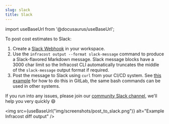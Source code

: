 ```yaml
---
slug: slack
title: Slack
---
```


import useBaseUrl from '@docusaurus/useBaseUrl';

To post cost estimates to Slack:

1. Create a [Slack Webhook](https://slack.com/intl/en-tr/help/articles/115005265063-Incoming-webhooks-for-Slack) in your workspace.
2. Use the `infracost output --format slack-message` command to produce a Slack-flavored Markdown message. Slack message blocks have a 3000 char limit so the Infracost CLI automatically truncates the middle of the `slack-message` output format if required.
3. Post the message to Slack using `curl` from your CI/CD system. See [this example](https://gitlab.com/infracost/infracost-gitlab-ci/-/tree/master/examples/slack) for how to do this in GitLab, the same bash commands can be used in other systems.

If you run into any issues, please join our [community Slack channel](https://www.infracost.io/community-chat), we'll help you very quickly 😄

<img src={useBaseUrl("img/screenshots/post_to_slack.png")} alt="Example Infracost diff output" />

